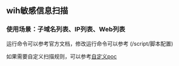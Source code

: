 ## wih敏感信息扫描
### 使用场景：子域名列表、IP列表、Web列表

运行命令可以参考官方文档，修改运行命令可以参考 (/script/脚本配置)

如果需要自定义扫描规则，可以参考[自定义poc](/script/脚本配置#自定义poc或字典)